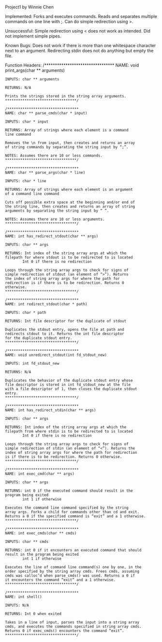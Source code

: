 Project1
by Winnie Chen

Implemented:
    Forks and executes commands.
    Reads and separates multiple commands on one line with ;.
    Can do simple redirection using >. 
    
Unsuccessful:
    Simple redirection using < does not work as intended.
    Did not implement simple pipes.
    
Known Bugs:
    Does not work if there is more than one whitespace character 
    next to an argument.
    Redirecting stdin does not do anything but empty the file.
    
Function Headers:
    /*********************************
    NAME: void print_args(char ** arguments)

    INPUTS: char ** arguments

    RETURNS: N/A

    Prints the strings stored in the string array arguments.
    *********************************/

    /*********************************
    NAME: char ** parse_cmds(char * input)

    INPUTS: char * input

    RETURNS: Array of strings where each element is a command 
    line command

    Removes the \n from input, then creates and returns an array 
    of string commands by separating the string input by “;”.

    NOTES: Assumes there are 10 or less commands.
    *********************************/

    /*********************************
    NAME: char ** parse_args(char * line)

    INPUTS: char * line

    RETURNS: Array of strings where each element is an argument 
    of a command line command

    Cuts off possible extra space at the beginning and/or end of 
    the string line, then creates and returns an array of string 
    arguments by separating the string input by “ ”.

    NOTES: Assumes there are 10 or less arguments.
    *********************************/

    /*********************************
    NAME: int has_redirect_stdout(char ** args)

    INPUTS: char ** args

    RETURNS: Int index of the string array args at which the 
    filepath for where stdout is to be redirected to is located
            Int 0 if there is no redirection 

    Loops through the string array args to check for signs of 
    simple redirection of stdout (an element of “>”). Returns 
    the index of string array args for where the path for 
    redirection is if there is to be redirection. Returns 0 
    otherwise.
    *********************************/

    /*********************************
    NAME: int redirect_stdout(char * path)

    INPUTS: char * path

    RETURNS: Int file descriptor for the duplicate of stdout

    Duplicates the stdout entry, opens the file at path and 
    redirects stdout to it. Returns the int file descriptor 
    for the duplicate stdout entry.
    *********************************/

    /*********************************
    NAME: void unredirect_stdout(int fd_stdout_new)

    INPUTS: int fd_stdout_new

    RETURNS: N/A

    Duplicates the behavior of the duplicate stdout entry whose 
    file descriptor is stored in int fd_stdout_new at the file 
    with a file descriptor of 1, then closes the duplicate stdout 
    entry.
    *********************************/
    
    /*********************************
    NAME: int has_redirect_stdin(char ** args)

    INPUTS: char ** args

    RETURNS: Int index of the string array args at which the 
    filepath from where stdin is to be redirected to is located
            Int 0 if there is no redirection 

    Loops through the string array args to check for signs of 
    simple redirection of stdin (an element of “<”). Returns the 
    index of string array args for where the path for redirection 
    is if there is to be redirection. Returns 0 otherwise.
    *********************************/

    /*********************************
    NAME: int exec_cmd(char ** args)

    INPUTS: char ** args

    RETURNS: int 0 if the executed command should result in the 
    program being exited
            int 1 if otherwise

    Executes the command line command specified by the string 
    array args. Forks a child for commands other than cd and exit. 
    Returns a 0 if the specified command is “exit” and a 1 otherwise. 
    *********************************/

    /*********************************
    NAME: int exec_cmds(char ** cmds)

    INPUTS: char ** cmds

    RETURNS: int 0 if it encounters an executed command that should 
    result in the program being exited
            int 1 if otherwise

    Executes the line of command line command(s) one by one, in the 
    order specified by the string array cmds. Frees cmds, assuming 
    cmds was calloc’d when parse_cmds() was used. Returns a 0 if 
    it encounters the command “exit” and a 1 otherwise.
    *********************************/

    /*********************************
    NAME: int shell()

    INPUTS: N/A

    RETURNS: Int 0 when exited

    Takes in a line of input, parses the input into a string array 
    cmds, and executes the commands specified in string array cmds. 
    Returns 0 if exec_cmds() encounters the command “exit”.
    *********************************/

